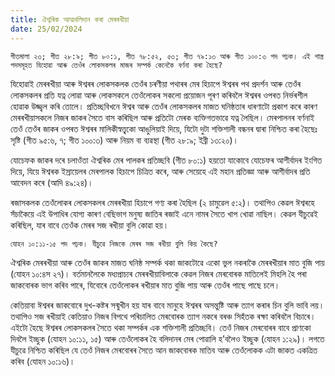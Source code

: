 ```yaml
---
title: ঐশ্বৰিক আত্মবলিদান কৰা মেৰৰখীয়া
date: 25/02/2024
---
```


`গীতমালা ২৩; গীত ২৮:৯; গীত ৮০:১, গীত ৭৮:৫২, ৫৩; গীত ৭৯:১৩ আৰু গীত ১০০:৩ পদ পঢ়ক। এই শাস্ত্ৰ পদসমূহত যিহোৱা আৰু তেওঁৰ লোকসকলৰ মাজৰ সম্পৰ্ক কেনেকৈ বৰ্ণনা কৰা হৈছে?`

যিহোৱাই মেৰৰখীয়া আৰু ঈশ্বৰৰ লোকসকলক তেওঁৰ চৰণীয়া পথাৰৰ মেৰ হিচাপে ঈশ্বৰৰ পথ প্ৰদৰ্শন আৰু তেওঁৰ লোকসকলৰ প্ৰতি যত্ন লোৱা আৰু লোকসকলে তেওঁলোকৰ সকলো প্ৰয়োজন পূৰণ কৰিবলৈ ঈশ্বৰৰ ওপৰত নিৰ্ভৰশীল হোৱাক উজ্জ্বল কৰি তোলে। প্ৰতিচ্ছবিখনে ঈশ্বৰ আৰু তেওঁৰ লোকসকলৰ মাজত ঘনিষ্ঠতাৰ ধাৰণাটো প্ৰকাশ কৰে কাৰণ মেৰৰখীয়াসকলে নিজৰ জাকৰ সৈতে বাস কৰিছিল আৰু প্ৰতিটো মেৰক ব্যক্তিগতভাৱে যত্ন লৈছিল। মেৰপালনৰ বৰ্ণনাই তেওঁ তেওঁৰ জাকৰ ওপৰত ঈশ্বৰৰ মালিকীস্বত্ত্বকো আঙুলিয়াই দিয়ে, যিটো দুটা শক্তিশালী বন্ধনৰ দ্বাৰা নিশ্চিত কৰা হৈছেঃ সৃষ্টি (গীত ৯৫:৬, ৭; গীত ১০০:৩) আৰু নিয়ম বা ব্যৱস্থা (গীত ২৮:৯; ইব্ৰী ১৩:২০)।

যোচেফক জাকৰ দৰে চলাওঁতা ঐশ্বৰিক মেৰ পালকৰ প্ৰতিচ্ছবি (গীত ৮০:১) হয়তো যাকোবে যোচেফৰ আশীৰ্বাদৰ ইংগিত দিয়ে, যিয়ে ঈশ্বৰক ইস্ৰায়েলৰ মেৰপালক হিচাপে চিত্ৰিত কৰে, আৰু সেয়েহে এই মহান প্ৰতিজ্ঞা আৰু আশীৰ্বাদৰ প্ৰতি আবেদন কৰে (আদি ৪৯:২৪)।

ৰজাসকলক তেওঁলোকৰ লোকসকলৰ মেৰৰখীয়া হিচাপে গণ্য কৰা হৈছিল (২ চামুৱেল ৫:২)। তথাপিও কেৱল ঈশ্বৰহে সঁচাকৈয়ে এই উপাধিৰ যোগ্য কাৰণ বেছিভাগ মনুষ্য জাতিৰ ৰজাই এনে নামৰ সৈতে খাপ খোৱা নাছিল। কেৱল যীচুৱেই কৰিছিল, যাৰ বাবে তেওঁক মেৰৰ সজ ৰখীয়া বুলি কোৱা হয়।

`যোহন ১০:১১-১৫ পদ পঢ়ক। যীচুৱে নিজকে মেৰৰ সজ ৰখীয়া বুলি কিয় কৈছে?`

ঐশ্বৰিক মেৰৰখীয়া আৰু তেওঁৰ জাকৰ মাজত ঘনিষ্ঠ সম্পৰ্ক থকা জাকটোৱে একো ভুল নকৰাকৈ মেৰৰখীয়াৰ মাত বুজি পায় (যোহন ১০:৪স ২৭)। বৰ্তমানলৈকে মধ্যপ্ৰাচ্যৰ মেৰৰখীয়াবিলাকে কেৱল নিজৰ মেৰবোৰক মাতিলেই মিহলি হৈ পৰা জাকবোৰক ভাগ কৰিব পাৰে, যিবোৰে তেওঁলোকৰ ৰখীয়াৰ মাত বুজি পায় আৰু তেওঁৰ পাছে পাছে চলে।

কেতিয়াবা ঈশ্বৰৰ জাকবোৰে দুখ-কষ্টৰ সন্মুখীন হয় যাৰ বাবে মানুহে ঈশ্বৰৰ অসন্তুষ্টি আৰু ত্যাগ কৰাৰ চিন বুলি ভাবি লয়। তথাপিও সজ ৰখীয়াই কেতিয়াও নিজৰ বিপথে পৰিচালিত মেৰবোৰক ত্যাগ নকৰে বৰঞ্চ সিহঁতক ৰক্ষা কৰিবলৈ বিচাৰে। এইটো হৈছে ঈশ্বৰৰ লোকসকলৰ সৈতে থকা সম্পৰ্কৰ এক শক্তিশালী প্ৰতিচ্ছবি। তেওঁ নিজৰ মেৰবোৰৰ বাবে প্ৰাণকো দিবলৈ ইচ্ছুক (যোহন ১০:১১, ১৫) আৰু তেওঁলোকৰ হৈ বলিদানৰ মেৰ পোৱালি হ’বলৈও ইচ্ছুক (যোহন ১:২৯)। লগতে যীচুৱে নিশ্চিত কৰিছিল যে তেওঁ নিজৰ মেৰবোৰৰ সৈতে আন জাকবোৰক মাতিব আৰু তেওঁলোকক এটা জাকত একত্ৰিত কৰিব (যোহন ১০:১৬)।